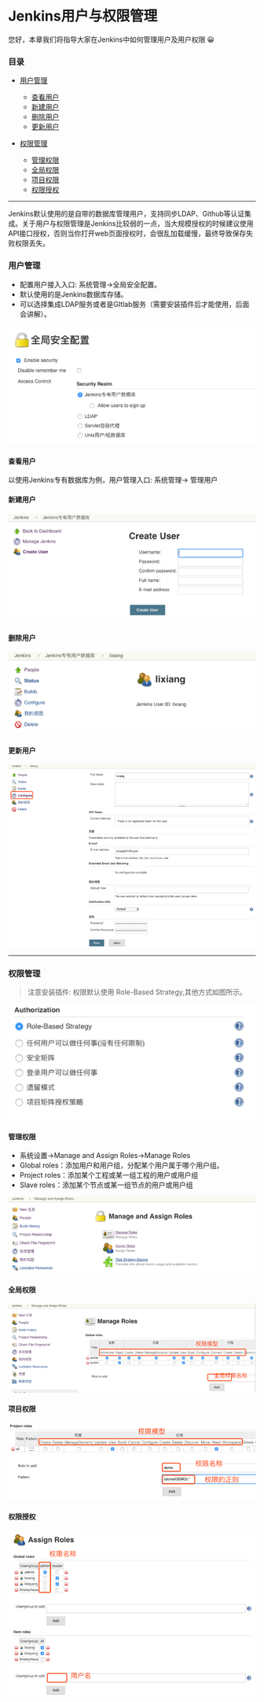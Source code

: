 # Jenkins用户与权限管理


您好，本章我们将指导大家在Jenkins中如何管理用户及用户权限 😀



### 目录
+ [用户管理](#用户管理)
  - [查看用户](#查看用户)
  - [新建用户](#新建用户)
  - [删除用户](#删除用户)
  - [更新用户](#更新用户)

+ [权限管理](#权限管理)
  - [管理权限](#管理权限)
  - [全局权限](#全局权限)
  - [项目权限](#项目权限)
  - [权限授权](#权限授权)

---


Jenkins默认使用的是自带的数据库管理用户，支持同步LDAP、Github等认证集成。关于用户与权限管理是Jenkins比较弱的一点，当大规模授权的时候建议使用API接口授权，否则当你打开web页面授权时，会很乱加载缓慢，最终导致保存失败权限丢失。 

### 用户管理
* 配置用户接入入口: 系统管理->全局安全配置。
* 默认使用的是Jenkins数据库存储。
* 可以选择集成LDAP服务或者是GItlab服务（需要安装插件后才能使用，后面会讲解）。

![images](images/01-configglobal.png)


#### 查看用户
以使用Jenkins专有数据库为例，用户管理入口: 系统管理-> 管理用户


#### 新建用户
![images](images/02-createuser.png)

#### 删除用户
![images](images/03-deleuser.png)


#### 更新用户
![images](images/04-updateuser.png)

---

### 权限管理

> 注意安装插件: 权限默认使用 Role-Based Strategy,其他方式如图所示。

![images](images/11-quanxian-type.png)

#### 管理权限

- 系统设置->Manage and Assign Roles->Manage Roles
- Global roles：添加用户和用户组，分配某个用户属于哪个用户组。
- Project roles：添加某个工程或某一组工程的用户或用户组
- Slave roles：添加某个节点或某一组节点的用户或用户组

![images](images/12-manage.png)


#### 全局权限

![images](images/13-global.png)

#### 项目权限

![images](images/14-project.png)


#### 权限授权
![images](images/15-assign.png)
